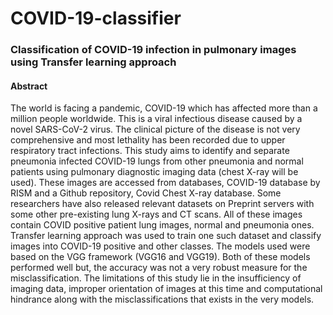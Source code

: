 # COVID-19-classifier

### Classification of COVID-19 infection in pulmonary images using Transfer learning approach

#### Abstract

The world is facing a pandemic, COVID-19 which has affected more than a million people worldwide. This is a viral infectious disease caused by a novel SARS-CoV-2 virus. The clinical picture of the disease is not very comprehensive and most lethality has been recorded due to upper respiratory tract infections. This study aims to identify and separate pneumonia infected COVID-19 lungs from other pneumonia and normal patients using pulmonary diagnostic imaging data (chest X-ray will be used). These images are accessed from databases, COVID-19 database by RISM and a Github repository, Covid Chest X-ray database. Some researchers have also released relevant datasets on Preprint servers with some other pre-existing lung X-rays and CT scans. All of these images contain COVID positive patient lung images, normal and pneumonia ones. Transfer learning approach was used to train one such dataset and classify images into  COVID-19 positive and other classes. The models used were based on the VGG framework (VGG16 and VGG19). Both of these models performed well but, the accuracy was not a very robust measure for the misclassification. The limitations of this study lie in the insufficiency of imaging data, improper orientation of images at this time and computational hindrance along with the misclassifications that exists in the very models. 
